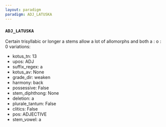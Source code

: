 ```yaml
---
layout: paradigm
paradigm: ADJ_LATUSKA
---
```

### ` ADJ_LATUSKA `

Certain trisyllabic or longer a stems allow a lot of allomorphs and both a : o : 0 variations:
* kotus_tn: 13
* upos: ADJ
* suffix_regex: a
* kotus_av: None
* grade_dir: weaken
* harmony: back
* possessive: False
* stem_diphthong: None
* deletion: a
* plurale_tantum: False
* clitics: False
* pos: ADJECTIVE
* stem_vowel: a
